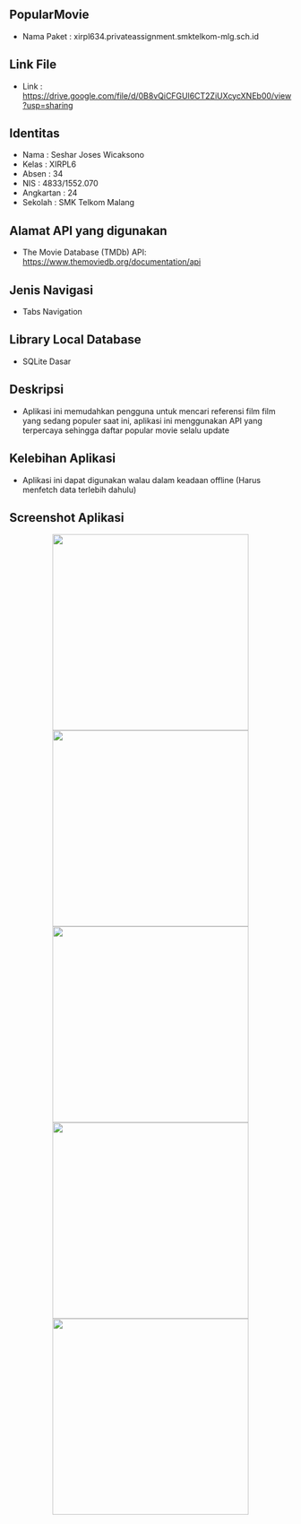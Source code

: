 ## PopularMovie
* Nama Paket : xirpl634.privateassignment.smktelkom-mlg.sch.id

## Link File
* Link : https://drive.google.com/file/d/0B8vQiCFGUl6CT2ZiUXcycXNEb00/view?usp=sharing

## Identitas
* Nama  : Seshar Joses Wicaksono
* Kelas : XIRPL6
* Absen : 34
* NIS   : 4833/1552.070
* Angkartan : 24
* Sekolah : SMK Telkom Malang

## Alamat API yang digunakan
* The Movie Database (TMDb) API: https://www.themoviedb.org/documentation/api

## Jenis Navigasi
* Tabs Navigation

## Library Local Database
* SQLite Dasar

## Deskripsi
* Aplikasi ini memudahkan pengguna untuk mencari referensi film film yang sedang populer saat ini, aplikasi ini menggunakan API yang terpercaya sehingga daftar popular movie selalu update

## Kelebihan Aplikasi
* Aplikasi ini dapat digunakan walau dalam keadaan offline (Harus menfetch data terlebih dahulu)

## Screenshot Aplikasi
<p align="center">
  <img src="https://cloud.githubusercontent.com/assets/21971567/26034605/6806b9cc-38e9-11e7-9e1d-e0ad611bdde5.png" width="350"/>
  <img src="https://cloud.githubusercontent.com/assets/21971567/26034612/79d263a4-38e9-11e7-8189-5c2d5c088e74.png" width="350"/>
  <br>
  <img src="https://cloud.githubusercontent.com/assets/21971567/26034614/80bfc9a4-38e9-11e7-9277-ec6ebd49c8aa.png" width="350"/>
  <img src="https://cloud.githubusercontent.com/assets/21971567/26034609/6fca94f8-38e9-11e7-8fc0-03b3a3b35c1e.png" width="350"/>
  <br>
  <img src="https://cloud.githubusercontent.com/assets/21971567/26034619/8be091b0-38e9-11e7-9422-8082249d2857.png" width="350"/>
</p>
